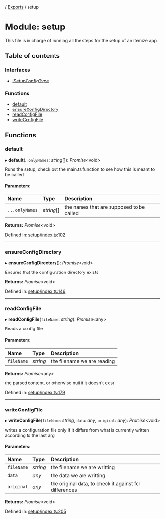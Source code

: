 [](../README.md) / [Exports](../modules.md) / setup

# Module: setup

This file is in charge of running all the steps for the setup of an itemize app

## Table of contents

### Interfaces

- [ISetupConfigType](../interfaces/setup.isetupconfigtype.md)

### Functions

- [default](setup.md#default)
- [ensureConfigDirectory](setup.md#ensureconfigdirectory)
- [readConfigFile](setup.md#readconfigfile)
- [writeConfigFile](setup.md#writeconfigfile)

## Functions

### default

▸ **default**(...`onlyNames`: *string*[]): *Promise*<void\>

Runs the setup, check out the main.ts function to see
how this is meant to be called

#### Parameters:

Name | Type | Description |
:------ | :------ | :------ |
`...onlyNames` | *string*[] | the names that are supposed to be called    |

**Returns:** *Promise*<void\>

Defined in: [setup/index.ts:102](https://github.com/onzag/itemize/blob/0569bdf2/setup/index.ts#L102)

___

### ensureConfigDirectory

▸ **ensureConfigDirectory**(): *Promise*<void\>

Ensures that the configuration directory exists

**Returns:** *Promise*<void\>

Defined in: [setup/index.ts:146](https://github.com/onzag/itemize/blob/0569bdf2/setup/index.ts#L146)

___

### readConfigFile

▸ **readConfigFile**(`fileName`: *string*): *Promise*<any\>

Reads a config file

#### Parameters:

Name | Type | Description |
:------ | :------ | :------ |
`fileName` | *string* | the filename we are reading   |

**Returns:** *Promise*<any\>

the parsed content, or otherwise null if it doesn't exist

Defined in: [setup/index.ts:179](https://github.com/onzag/itemize/blob/0569bdf2/setup/index.ts#L179)

___

### writeConfigFile

▸ **writeConfigFile**(`fileName`: *string*, `data`: *any*, `original`: *any*): *Promise*<void\>

writes a configuration file only if it differs from what is currently written
according to the last arg

#### Parameters:

Name | Type | Description |
:------ | :------ | :------ |
`fileName` | *string* | the filename we are writting   |
`data` | *any* | the data we are writting   |
`original` | *any* | the original data, to check it against for differences    |

**Returns:** *Promise*<void\>

Defined in: [setup/index.ts:205](https://github.com/onzag/itemize/blob/0569bdf2/setup/index.ts#L205)
